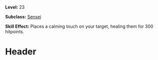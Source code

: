 <!-- TITLE: Skill: Calming Touch -->
<!-- SUBTITLE:  -->

**Level:** 23

**Subclass:** [Sensei](sensei)

**Skill Effect:** Places a calming touch on your target, healing them for 300 hitpoints.

# Header